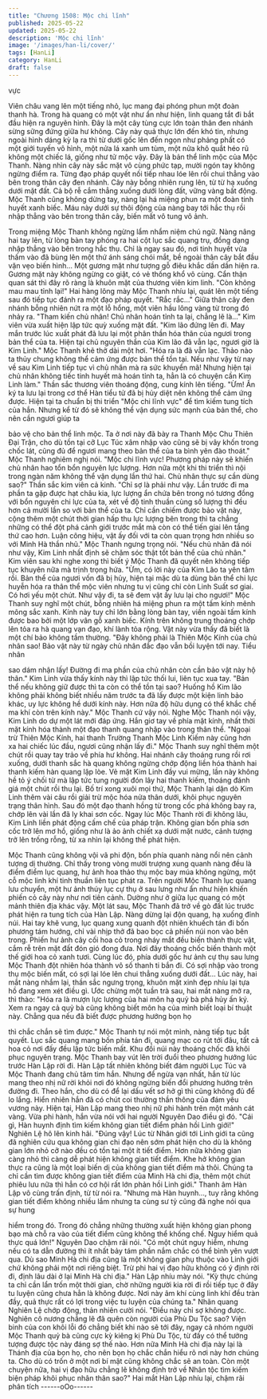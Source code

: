 ```yaml
---
title: "Chương 1508: Mộc chi lĩnh"
published: 2025-05-22
updated: 2025-05-22
description: 'Mộc chi lĩnh'
image: '/images/han-li/cover/'
tags: [HanLi]
category: HanLi
draft: false
---
```


vực

Viên châu vang lên một tiếng nhỏ, lục mang đại phóng phun một
đoàn thanh hà.
Trong hà quang có một vật như ẩn như hiện, linh quang tắt đi bắt
đầu hiện ra nguyên hình.
Đây là một cây tùng cực lớn toàn thân đen nhánh sừng sững
đứng giữa hư không.
Cây này quả thực lớn đến khó tin, nhưng ngoài hình dáng kỳ lạ ra
thì từ dưới gốc lên đến ngọn như phảng phất có một giới tuyến vô
hình, một nửa lá xanh um tùm, một nửa khô quắt héo rũ không
một chiếc lá, giống như tử mộc vậy.
Đây là bản thể linh mộc của Mộc Thanh.
Nàng nhìn cây này sắc mặt vô cùng phức tạp, mười ngón tay
không ngừng điểm ra.
Từng đạo pháp quyết nối tiếp nhau lóe lên rồi chui thẳng vào bên
trong thân cây đen nhánh.
Cây này bỗng nhiên rung lên, từ từ hạ xuống dưới mặt đất. Cả bộ
rễ cắm thẳng xuống dưới lòng đất, vững vàng bất động.
Mộc Thanh cũng không dừng tay, nàng lại há miệng phun ra một
đoàn tinh huyết xanh biếc.
Máu này dưới sự thôi động của nàng bay tới hắc thụ rồi nhập
thẳng vào bên trong thân cây, biến mất vô tung vô ảnh.

Trong miệng Mộc Thanh không ngừng lẩm nhẩm niệm chú ngữ.
Nàng nâng hai tay lên, từ lòng bàn tay phóng ra hai cột lục sắc
quang trụ, đồng dạng nhập thẳng vào bên trong hắc thụ.
Chỉ là ngay sau đó, nơi tinh huyết vừa thấm vào đã bùng lên một
thứ ánh sáng chói mắt, bề ngoài thân cây bắt đầu vặn vẹo biến
hình… Một gương mặt như tượng gỗ điêu khắc dần dần hiện ra.
Gương mặt này không ngừng co giật, có vẻ thống khổ vô cùng.
Cẩn thận quan sát thì đây rõ ràng là khuôn mặt của thương viên
kim linh.
"Còn không mau mau tỉnh lại!" Hai hàng lông mày Mộc Thanh
nhíu lại, quát lên một tiếng sau đó tiếp tục đánh ra một đạo pháp
quyết.
"Rắc rắc…" Giữa thân cây đen nhánh bỗng nhiên nứt ra một lỗ
hổng, một viên hầu lông vàng từ trong đó nhảy ra.
"Tham kiến chủ nhân! Chủ nhân hoán tỉnh ta lại, chẳng lẽ là…"
Kim viên vừa xuất hiện lập tức quỳ xuống mặt đất.
"Kim lão đứng lên đi. May mắn trước lúc xuất phát đã lưu lại một
phân thần hóa thân của ngươi trong bản thể của ta. Hiện tại chủ
nguyên thần của Kim lão đã vẫn lạc, ngươi giờ là Kim Linh." Mộc
Thanh khẽ thở dài một hơi.
"Hóa ra là đã vẫn lạc. Thảo nào ta thủy chung không thể cảm ứng
được bản thể tồn tại. Nếu như vậy từ nay về sau Kim Linh tiếp tục
vì chủ nhân mà ra sức khuyển mã! Nhưng hiện tại chủ nhân
không tiếc tinh huyết mà hoán tỉnh ta, hẳn là có chuyện cần Kim
Linh làm." Thần sắc thương viên thoáng động, cung kính lên
tiếng.
"Ừm! Ấn ký ta lưu lại trong cơ thể Hàn tiểu tử đã bị hủy diệt nên
không thể cảm ứng được. Hiện tại ta chuẩn bị thi triển "Mộc chi
lĩnh vực" để tìm kiếm tung tích của hắn. Nhưng kể từ đó sẽ không
thể vận dụng sức mạnh của bản thể, cho nên cần ngươi giúp ta

bảo vệ cho bản thể linh mộc. Ta ở nơi này đã bày ra Thanh Mộc
Chu Thiên Đại Trận, cho dù tồn tại cỡ Lục Túc xâm nhập vào
cũng sẽ bị vây khốn trong chốc lát, cũng đủ để ngươi mang theo
bản thể của ta bình yên đào thoát." Mộc Thanh nghiêm nghị nói.
"Mộc chi lĩnh vực! Phương pháp này sẽ khiến chủ nhân hao tổn
bổn nguyên lực lượng. Hơn nữa một khi thi triển thì nội trong ngàn
năm không thể vận dụng lần thứ hai. Chủ nhân thực sự cần dùng
sao?" Thần sắc kim viên cả kinh.
"Chỉ sợ là phải như vậy. Lần trước đi ma phần ta gặp được hạt
châu kia, lực lượng ẩn chứa bên trong nó tương đồng với bổn
nguyên chi lực của ta, xét về độ tinh thuần cùng số lượng thì đều
hơn cả mười lần so với bản thể của ta. Chỉ cần chiếm được bảo
vật này, cộng thêm một chút thời gian hấp thu lực lượng bên trong
thì ta chẳng những có thể đột phá cảnh giới trước mắt mà còn có
thể tiến giai lên tầng thứ cao hơn. Luận công hiệu, vật ấy đối với
ta còn quan trọng hơn nhiều so với Minh Hà thần nhũ." Mộc
Thanh ngưng trọng nói.
"Nếu chủ nhân đã nói như vậy, Kim Linh nhất định sẽ chăm sóc
thật tốt bản thể của chủ nhân." Kim viên sau khi nghe xong thì biết
ý Mộc Thanh đã quyết nên không tiếp tục khuyên nữa mà trịnh
trọng hứa.
"Ừm, có lời này của Kim Lão ta yên tâm rồi. Bản thể của ngươi
vốn đã bị hủy, hiện tại mặc dù ta dùng bản thể chi lực huyễn hóa
ra thân thể mộc viên nhưng tu vị cũng chỉ còn Linh Suất sơ giai.
Có hơi yếu một chút. Như vậy đi, ta sẽ đem vật ấy lưu lại cho
ngươi!" Mộc Thanh suy nghĩ một chút, bỗng nhiên há miệng phun
ra một tấm kính mênh mông sắc xanh.
Kính này tuy chỉ lớn bằng lòng bàn tay, viền ngoài tấm kính được
bao bởi một lớp vân gỗ xanh biếc. Kính trên không trung thoáng
chớp lên tỏa ra hà quang vạn đạo, khí lành tỏa rộng.
Vật này vừa thấy đã biết là một chí bảo không tầm thường.
"Đây không phải là Thiên Mộc Kính của chủ nhân sao! Bảo vật
này từ ngày chủ nhân đắc đạo vẫn bồi luyện tới nay. Tiểu nhân

sao dám nhận lấy! Đường đi ma phần của chủ nhân còn cần bảo
vật này hộ thân." Kim Linh vừa thấy kính này thì lập tức thối lui,
liên tục xua tay.
"Bản thể nếu không giữ được thì ta còn có thể tồn tại sao? Huống
hồ Kim lão không phải không biết nhiều năm trước ta đã lấy được
một kiện linh bảo khác, uy lực không hề dưới kính này. Hơn nữa
độ hữu dụng có thể khắc chế ma khí còn trên kính này." Mộc
Thanh cứ vậy nói.
Nghe Mộc Thanh nói vậy, Kim Linh do dự một lát mới đáp ứng.
Hắn giơ tay về phía mặt kính, nhất thời mặt kính hóa thành một
đạo thanh quang nhập vào trong thân thể.
"Ngoại trừ Thiên Mộc Kính, hai thanh Trường Thanh Mộc Linh
Kiếm này cũng hơn xa hai chiếc lúc đầu, ngươi cũng nhận lấy đi."
Mộc Thanh suy nghĩ thêm một chút rồi quay tay trảo về phía hư
không.
Hai nhánh cây thoáng rung rồi rơi xuống, dưới thanh sắc hà
quang không ngừng chớp động liền hóa thành hai thanh kiếm hàn
quang lập lòe. Vẻ mặt Kim Linh đầy vui mừng, lần này không hề
tỏ ý chối từ mà lập tức tung người đón lây hai thanh kiếm, thoáng
đánh giá một chút rồi thu lại.
Bố trí xong xuôi mọi thứ, Mộc Thanh lại dặn dò Kim Linh thêm vài
câu rồi giải trừ mộc hóa nửa thân dưới, khôi phục nguyên trạng
thân hình.
Sau đó một đạo thanh hồng từ trong cốc phá không bay ra, chớp
lên vài lần đã ly khai sơn cốc.
Ngay lúc Mộc Thanh rời đi không lâu, Kim Linh liền phát động
cấm chế của pháp trận.
Không gian bốn phía sơn cốc trở lên mơ hồ, giống như là ảo ảnh
chiết xạ dưới mặt nước, cảnh tượng trở lên trống rỗng, từ xa nhìn
lại không thể phát hiện.

Mộc Thanh cũng không vội vã phi độn, bốn phía quanh nàng nổi
nên cảnh tượng dị thường.
Chỉ thấy trong vòng mười trượng xung quanh nàng đều là điểm
điểm lục quang, hư ảnh hoa thảo thụ mộc bay múa không ngừng,
một cỗ mộc linh khí tinh thuần liên tục phát ra.
Trên người Mộc Thanh lục quang lưu chuyển, một hư ảnh thúy
lục cự thụ ở sau lưng như ẩn như hiện khiến phiến cỏ cây này
như nơi tiên cảnh.
Dường như ở giữa lục quang có một mảnh thiên địa khác vậy.
Một lát sau, Mộc Thanh đã trở về gò đất lúc trước phát hiện ra
tung tích của Hàn Lập. Nàng dừng lại độn quang, hạ xuống đỉnh
núi.
Hai tay khẽ vung, lục quang xung quanh đột nhiên khuếch tán đi
bốn phương tám hướng, chỉ vài nhịp thở đã bao bọc cả phiến núi
non vào bên trong.
Phiến hư ảnh cây cối hoa cỏ trong nháy mắt đều biến thành thực
vật, cắm rễ trên mặt đất đón gió đong đưa.
Nơi đây thoáng chốc biến thành một thế giới hoa cỏ xanh tươi.
Cùng lúc đó, phía dưới gốc hư ảnh cự thụ sau lưng Mộc Thanh
đột nhiên hóa thành vô số thanh ti bắn đi.
Có sợi nhập vào trong thụ mộc biến mất, có sợi lại lóe lên chui
thẳng xuống dưới đất…
Lúc này, hai mắt nàng nhắm lại, thần sắc ngưng trọng, khuôn mặt
xinh đẹp nhíu lại tựa hồ đang xem xét điều gì.
Ước chừng một tuần trà sau, hai mắt nàng mở ra, thì thào:
"Hóa ra là mượn lực lượng của hai môn hạ quỷ bà phá hủy ấn ký.
Xem ra ngay cả quỷ bà cũng không biết môn hạ của mình biết loại
bí thuật này. Chẳng qua nếu đã biết được phương hướng bọn họ

thì chắc chắn sẽ tìm được."
Mộc Thanh tự nói một mình, nàng tiếp tục bắt quyết. Lục sắc
quang mang bốn phía tán đi, quang mạc co rút tới đâu, tất cả hoa
cỏ nơi đấy đều lập tức biến mất.
Khu đồi núi này thoáng chốc đã khôi phục nguyên trạng. Mộc
Thanh bay vút lên trời đuổi theo phương hướng lúc trước Hàn
Lập rời đi.
Hàn Lập tất nhiên không biết đám người Lục Túc và Mộc Thanh
đang chủ tâm tìm hắn. Nhưng để ngừa vạn nhất, hắn từ lúc mang
theo nhị nữ rời khỏi nơi đó không ngừng biến đổi phương hướng
trên đường đi.
Theo hắn, cho dù có để lại dấu vết sơ hở gì thì cũng không đủ để
lo lắng.
Hiển nhiên hắn đã có chút coi thường thần thông của đám yêu
vương này.
Hiện tại, Hàn Lập mang theo nhị nữ phi hành trên một mảnh cát
vàng. Vừa phi hành, hắn vừa nói với hai người Nguyên Dao điều
gì đó.
"Cái gì, Hàn huynh định tìm kiếm không gian tiết điểm phản hồi
Linh giới!" Nghiên Lệ hô lên kinh hãi.
"Đúng vậy! Lúc từ Nhân giới tới Linh giới ta cũng đã nghiên cứu
qua không gian chi đạo nên sớm phát hiện cho dù là không gian
lớn nhỏ cỡ nào đều có tồn tại một ít tiết điểm. Hơn nữa không
gian càng nhỏ thì càng dễ phát hiện không gian tiết điểm. Khe hở
không gian thực ra cũng là một loại biến dị của không gian tiết
điểm mà thôi. Chúng ta chỉ cần tìm được không gian tiết điểm của
Minh Hà chi địa, thêm một chút phiêu lưu nữa thì hẳn có cơ hội rất
lớn phản hồi Linh giới." Thanh âm Hàn Lập vô cùng trấn định, từ
từ nói ra.
"Nhưng mà Hàn huynh…, tuy rằng không gian tiết điểm không
nhiều lắm nhưng ta cùng sư tỷ cũng đã nghe nói qua sự hung

hiểm trong đó. Trong đó chẳng những thường xuất hiện không
gian phong bạo mà chỗ ra vào của tiết điểm cũng không thể
khống chế. Nguy hiểm quả thực quá lớn!" Nguyên Dao chậm rãi
nói.
"Có một chút nguy hiểm, nhưng nếu có ta dẫn đường thì ít nhất
bảy tám phần nắm chắc có thể bình yên vượt qua. Dù sao Minh
Hà chi địa cũng là một không gian phụ thuộc vào Linh giới chứ
không phải một nơi riêng biệt. Trừ phi hai vị đạo hữu không có ý
định rời đi, định lâu dài ở lại Minh Hà chi địa." Hàn Lập nhíu mày
nói.
"Kỳ thực chúng ta chỉ cần lẩn trốn một thời gian, chờ những người
kia rời đi rồi tiếp tục ở đây tu luyện cũng chưa hẳn là không được.
Nơi này âm khí cùng linh khí đều tràn đầy, quả thực rất có lợi
trong việc tu luyện của chúng ta." Nhãn quang Nghiên Lệ chớp
động, thản nhiên cười nói.
"Điều này chỉ sợ không được. Nghiên cô nương chẳng lẽ đã quên
còn người của Phù Du Tộc sao? Viện binh của con khôi lỗi đó
chẳng biết khi nào sẽ tới đây, ngay cả nhóm người Mộc Thanh
quỷ bà cũng cực kỳ kiêng kị Phù Du Tộc, từ đấy có thể tưởng
tượng được tộc này đáng sợ thế nào. Hơn nữa Minh Hà chi địa
này lại là Thánh địa của bọn họ, cho nên bọn họ chắc chắn hiểu
rõ nơi này hơn chúng ta. Cho dù có trốn ở một nơi bí mật cũng
không chắc sẽ an toàn. Còn một chuyện nữa, hai vị đạo hữu
chẳng lẽ không định trở về Nhân tộc tìm kiếm biện pháp khôi phục
nhân thân sao?" Hai mắt Hàn Lập nhíu lại, chậm rãi phân tích
------oOo------
